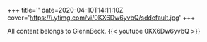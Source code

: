 +++
title=''
date=2020-04-10T14:11:10Z
cover='https://i.ytimg.com/vi/0KX6Dw6yvbQ/sddefault.jpg'
+++

All content belongs to GlennBeck.
{{< youtube 0KX6Dw6yvbQ >}}
